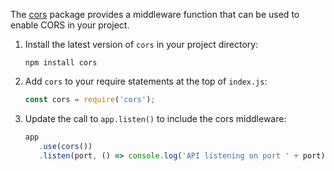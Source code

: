The [cors](https://www.npmjs.com/package/cors) package provides a middleware function that can be used to enable CORS in your project.

1. Install the latest version of `cors` in your project directory:

   ```shell
   npm install cors
   ```

1. Add `cors` to your require statements at the top of `index.js`:

   ```js
   const cors = require('cors');
   ```

1. Update the call to `app.listen()` to include the cors middleware:

   ```js
   app
      .use(cors())
      .listen(port, () => console.log('API listening on port ' + port));
   ```
